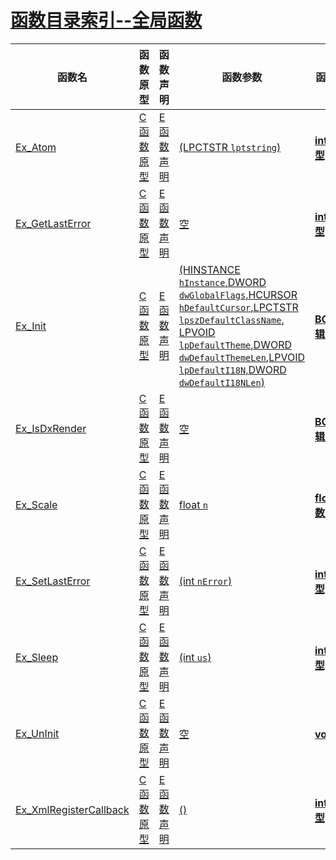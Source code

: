 # <a href="../index.md">**函数目录索引--全局函数**</a> #

| **函数名** | **函数原型** | **函数声明** | **函数参数** | **函数返回** | **函数备注** |
| ----- | ----- | ----- | ----- | ----- | ----- |
| <a id="index1">[Ex_Atom](./Ex_Atom.md#fun)</a> | [C函数原型](./Ex_Atom.md?#1) | [E函数声明](./Ex_Atom.md?#2) | [(LPCTSTR `lptstring`)](./Ex_Atom.md?#3) | [**int(整数型)**](./Ex_Atom.md?#4) | `字符串取原子号` |
| <a id="index2">[Ex_GetLastError](./Ex_GetLastError.md?#fun)</a> | [C函数原型](./Ex_GetLastError.md?#1) | [E函数声明](./Ex_GetLastError.md?#2) | [空]() | [**int(整数型)**](./Ex_GetLastError.md?#4) | `获取最后错误代码` |
| <a id="index3">[Ex_Init](./Ex_Init.md?#fun)</a> | [C函数原型](./Ex_Init.md?#1) | [E函数声明](./Ex_Init.md?#2) | [(HINSTANCE `hInstance`,DWORD `dwGlobalFlags`,HCURSOR `hDefaultCursor`,LPCTSTR `lpszDefaultClassName`,<br>LPVOID `lpDefaultTheme`,DWORD `dwDefaultThemeLen`,LPVOID `lpDefaultI18N`,DWORD `dwDefaultI18NLen`)](./Ex_Init.md?#3) | [**BOOL(逻辑型)**](./Ex_Init.md?#4) | `初始化引擎`<br>`使用 ExDUI 前，请务必调用 Ex_Init。` |
| <a id="index4">[Ex_IsDxRender](./Ex_IsDxRender.md?#fun)</a> | [C函数原型](./Ex_IsDxRender.md?#1) | [E函数声明](./Ex_IsDxRender.md?#2) | [空]() | [**BOOL(逻辑型)**](./Ex_IsDxRender.md?#4) | `是否使用D2D渲染` |
| <a id="index5">[Ex_Scale](./Ex_Scale.md?#fun)</a> | [C函数原型](./Ex_Scale.md?#1) | [E函数声明](./Ex_Scale.md?#2) | [float `n`](./Ex_Scale.md?#3) | [**float(小数型)**](./Ex_Scale.md?#4) | `缩放` |
| <a id="index6">[Ex_SetLastError](./Ex_SetLastError.md#fun)</a> | [C函数原型](./Ex_SetLastError.md?#1) | [E函数声明](./Ex_SetLastError.md?#2) | [(int `nError`)](./Ex_SetLastError.md?#3) | [**int(整数型)**](./Ex_SetLastError.md?#4) | `设置最后错误代码` |
| <a id="index7">[Ex_Sleep](./Ex_Sleep.md#fun)</a> | [C函数原型](./Ex_Sleep.md?#1) | [E函数声明](./Ex_Sleep.md?#2) | [(int `us`)](./Ex_Sleep.md?#3) | [**int(整数型)**](./Ex_Sleep.md?#4) | `暂停程序的执行` |
| <a id="index8">[Ex_UnInit](./Ex_UnInit.md#fun)</a> | [C函数原型](./Ex_UnInit.md?#1) | [E函数声明](./Ex_UnInit.md?#2) | [空]() | [**void(空)**](./Ex_UnInit.md?#4) | `反初始化引擎` |
| <a id="index9">[Ex_XmlRegisterCallback](./Ex_XmlRegisterCallback.md#fun)</a> | [C函数原型](./Ex_XmlRegisterCallback.md?#1) | [E函数声明](./Ex_XmlRegisterCallback.md?#2) | [()](./Ex_XmlRegisterCallback.md?#3) | [**int(整数型)**](./Ex_XmlRegisterCallback.md?#4) | `注册XML键值回调` |

